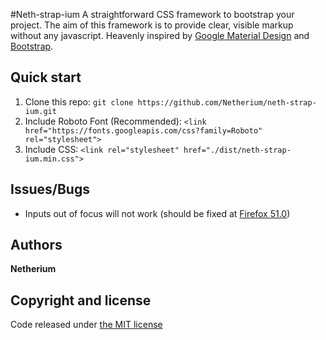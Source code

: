 #Neth-strap-ium
A straightforward CSS framework to bootstrap your project.
The aim of this framework is to provide clear, visible markup without any javascript.
Heavenly inspired by [Google Material Design](https://material.google.com/) and [Bootstrap](http://getbootstrap.com/).

## Quick start
1. Clone this repo: `git clone https://github.com/Netherium/neth-strap-ium.git`
2. Include Roboto Font (Recommended): `<link href="https://fonts.googleapis.com/css?family=Roboto" rel="stylesheet">` 
3. Include CSS: `<link rel="stylesheet" href="./dist/neth-strap-ium.min.css">` 

## Issues/Bugs
* Inputs out of focus will not work (should be fixed at [Firefox 51.0](https://developer.mozilla.org/en-US/docs/Web/CSS/:placeholder-shown))

## Authors
**Netherium**

## Copyright and license
Code released under [the MIT license](https://github.com/Netherium/neth-strap-ium/blob/master/LICENSE)